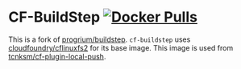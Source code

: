# CF-BuildStep [![Docker Pulls](https://img.shields.io/docker/pulls/tcnksm/cf-buildstep.svg?style=flat-square)][dockerhub]

[dockerhub]: https://registry.hub.docker.com/u/tcnksm/cf-buildstep/

This is a fork of [progrium/buildstep](https://github.com/progrium/buildstep). `cf-buildstep` uses [cloudfoundry/cflinuxfs2](https://hub.docker.com/r/cloudfoundry/cflinuxfs2/) for its base image. This image is used from [tcnksm/cf-plugin-local-push](https://github.com/tcnksm/cf-plugin-local-push).

